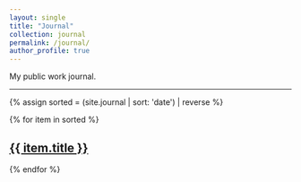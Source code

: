 ```yaml
---
layout: single
title: "Journal"
collection: journal
permalink: /journal/
author_profile: true
---
```


My public work journal.

---

{% assign sorted = (site.journal | sort: 'date') | reverse %}

<div class = "posts__scribbles">
{% for item in sorted %}
<div class="list__item">
  <article class="archive__item" itemscope="" itemtype="https://schema.org/CreativeWork">
    <h2 class="archive__item-title" itemprop="headline">
        <a href="{{ item.url }}" rel="permalink">{{ item.title }}</a>
    </h2>
    </article>
</div>
{% endfor %}
</div>
